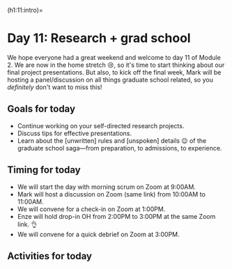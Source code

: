 (h1:11:intro)=
# Day 11: Research + grad school

We hope everyone had a great weekend and welcome to day 11 of Module 2.
We are now in the home stretch 😢, so it's time to start thinking about our final project presentations.
But also, to kick off the final week, Mark will be hosting a panel/discussion on all things graduate school related, so you _definitely_ don't want to miss this!



## Goals for today

- Continue working on your self-directed research projects.
- Discuss tips for effective presentations.
- Learn about the [unwritten] rules and [unspoken] details 😉 of the graduate school saga—from preparation, to admissions, to experience.



## Timing for today

- We will start the day with morning scrum on Zoom at 9:00AM.
- Mark will host a discussion on Zoom (same link) from 10:00AM to 11:00AM.
- We will convene for a check-in on Zoom at 1:00PM.
- Enze will hold drop-in OH from 2:00PM to 3:00PM at the same Zoom link. 👌
- We will convene for a quick debrief on Zoom at 3:00PM.



## Activities for today

```{tableofcontents}
```


